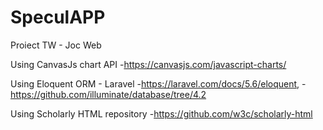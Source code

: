 # SpeculAPP


Proiect TW - Joc Web

Using CanvasJs chart API 
-https://canvasjs.com/javascript-charts/

Using Eloquent ORM - Laravel
 -https://laravel.com/docs/5.6/eloquent,
 -https://github.com/illuminate/database/tree/4.2
 
 Using Scholarly HTML repository
 -https://github.com/w3c/scholarly-html
